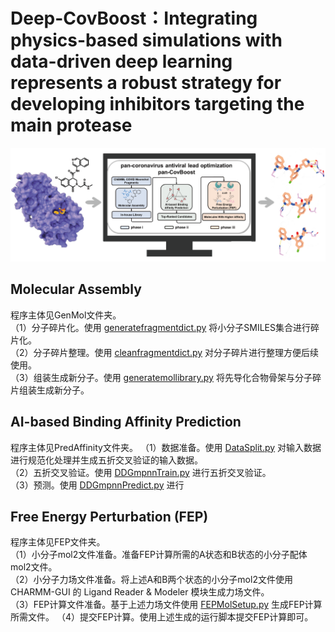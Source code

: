 # Deep-CovBoost：Integrating physics-based simulations with data-driven deep learning represents a robust strategy for developing inhibitors targeting the main protease

![](images/TOC.png)

## Molecular Assembly
程序主体见GenMol文件夹。  
（1）分子碎片化。使用 [generatefragmentdict.py](GenMol/generatefragmentdict.py) 将小分子SMILES集合进行碎片化。  
（2）分子碎片整理。使用 [cleanfragmentdict.py](GenMol/cleanfragmentdict.py) 对分子碎片进行整理方便后续使用。  
（3）组装生成新分子。使用 [generatemollibrary.py](GenMol/generatemollibrary.py) 将先导化合物骨架与分子碎片组装生成新分子。

## AI-based Binding Affinity Prediction
程序主体见PredAffinity文件夹。 
（1）数据准备。使用 [DataSplit.py](PredAffinity/DataSplit.py) 对输入数据进行规范化处理并生成五折交叉验证的输入数据。  
（2）五折交叉验证。使用 [DDGmpnnTrain.py](PredAffinity/DDGmpnnTrain.py) 进行五折交叉验证。  
（3）预测。使用 [DDGmpnnPredict.py](PredAffinity/DDGmpnnPredict.py) 进行 

## Free Energy Perturbation (FEP) 
程序主体见FEP文件夹。  
（1）小分子mol2文件准备。准备FEP计算所需的A状态和B状态的小分子配体mol2文件。  
（2）小分子力场文件准备。将上述A和B两个状态的小分子mol2文件使用 CHARMM-GUI 的 Ligand Reader & Modeler 模块生成力场文件。  
（3）FEP计算文件准备。基于上述力场文件使用 [FEPMolSetup.py](FEP/FEPMolSetup.py) 生成FEP计算所需文件。
（4）提交FEP计算。使用上述生成的运行脚本提交FEP计算即可。  